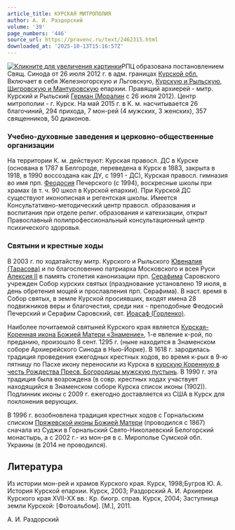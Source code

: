 ```yaml
---
article_title: КУРСКАЯ МИТРОПОЛИЯ
author: А. И. Раздорский
volume: '39'
page_numbers: '446'
source_url: https://pravenc.ru/text/2462315.html
downloaded_at: '2025-10-13T15:16:57Z'
---
```


[![](https://pravenc.ru/data/2019/08/18/1236503766/i200.jpg "Кликните для увеличения картинки")](https://pravenc.ru/data/2019/08/18/1236503766/i800.jpg)РПЦ образована постановлением Свящ. Синода от 26 июля 2012 г. в адм. границах [Курской обл.](<https://pravenc.ru/text/Курской обл .html>) Включает в себя Железногорскую и Льговскую, [Курскую и Рыльскую](<https://pravenc.ru/text/Курскую и Рыльскую.html>), [Щигровскую и Мантуровскую](<https://pravenc.ru/text/Щигровскую и Мантуровскую.html>) епархии. Правящий архиерей - митр. Курский и Рыльский [Герман (Моралин](<https://pravenc.ru/text/Герман (Моралин.html>) с 26 июля 2012). Центр митрополии - г. Курск. На май 2015 г. в К. м. насчитывается 26 благочиний, 294 прихода, 7 мон-рей (4 мужских, 3 женских), 357 священников, 50 диаконов.

### Учебно-духовные заведения и церковно-общественные организации

На территории К. м. действуют: Курская правосл. ДС в Курске (основана в 1787 в Белгороде, переведена в Курск в 1883, закрыта в 1918, в 1990 воссоздана как ДУ, с 1991 - ДС), Курская правосл. гимназия во имя прп. [Феодосия](https://pravenc.ru/text/Феодосий.html) Печерского (с 1994), воскресные школы при храмах (в т. ч. 90 школ в Курской епархии). При Курской ДС существуют иконописная и регентская школы. Имеется Консультативно-методический центр правосл. образования и воспитания при отделе религ. образования и катехизации, открыт Православный полипрофессиональный консультационный центр психического здоровья.

### Святыни и крестные ходы

В 2003 г. по ходатайству митр. Курского и Рыльского [Ювеналия (Тарасова)](<https://pravenc.ru/text/Ювеналия (Тарасова).html>) и по благословению патриарха Московского и всея Руси [Алексия II](<https://pravenc.ru/text/АЛЕКСИЙ II.html>) в память столетия канонизации прп. [Серафима](https://pravenc.ru/text/Серафима.html) Саровского учрежден Собор курских святых (празднование установлено 19 июля, в день обретения мощей и прославления прп. Серафима). В наст. время в Собор святых, в земле Курской просиявших, входят имена 28 подвижников веры и благочестия, среди них - преподобные Феодосий Печерский и Серафим Саровский, свт. [Иоасаф (Горленко)](<https://pravenc.ru/text/Иоасаф (Горленко).html>).

Наиболее почитаемой святыней Курского края является [Курская-Коренная икона Божией Матери «Знамение»](<https://pravenc.ru/text/Курская-Коренная икона Божией Матери  Знамение .html>), 1-е явление к-рой, по преданию, произошло 8 сент. 1295 г. (ныне находится в Знаменском соборе Архиерейского Синода в Нью-Йорке). В 1618 г. зародилась традиция проведения ежегодных крестных ходов, во время к-рых в 9-ю пятницу по Пасхе икону переносили из Курска в [курскую Коренную в честь Рождества Пресв. Богородицы мужскую пустынь](<https://pravenc.ru/text/курскую Коренную в честь Рождества Пресв  Богородицы мужскую пустынь.html>). В 1990 г. эта традиция была возрождена (в совр. крестных ходах участвует находящийся в Знаменском соборе Курска список иконы (1902)). Подлинник иконы с 2009 г. ежегодно доставляется из США в Курск для поклонения верующих.

В 1996 г. возобновлена традиция крестных ходов с Горнальским списком [Пряжевской иконы Божией Матери](<https://pravenc.ru/text/Пряжевской иконы Божией Матери.html>) (проводился с 1867) сначала из Суджи в Горнальский Свято-Николаевский Белогорский монастырь, а с 2002 г.- из мон-ря в с. Мирополье Сумской обл. Украины (в 2014 не проводился).

## Литература

Из истории мон-рей и храмов Курского края. Курск, 1998;Бугров Ю. А. История Курской епархии. Курск, 2003; Раздорский А. И. Архиереи Курского края XVII-XX вв.: Кр. биогр. справ. Курск, 2004; Заступница земли Курской: [Фотоальбом]. [М.], 2011.

А. И. Раздорский
